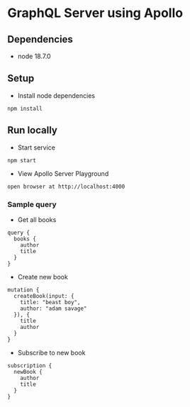 # GraphQL Server using Apollo

## Dependencies
- node 18.7.0

## Setup
- Install node dependencies
```
npm install
```

## Run locally
- Start service
```
npm start
```
- View Apollo Server Playground
```
open browser at http://localhost:4000
```

### Sample query
- Get all books
```
query {
  books {
    author
    title
  }
}
```
- Create new book
```
mutation {
  createBook(input: {
    title: "beast boy",
    author: "adam savage"
  }), {
    title
    author
  }
}
```
- Subscribe to new book
```
subscription {
  newBook {
    author
    title
  }
}
```